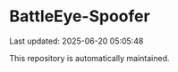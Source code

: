# BattleEye-Spoofer

Last updated: 2025-06-20 05:05:48

This repository is automatically maintained.
